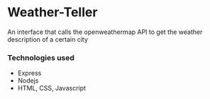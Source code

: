 # Weather-Teller
An interface that calls the openweathermap API to get the weather description of a certain city

### Technologies used
- Express
- Nodejs
- HTML, CSS, Javascript
